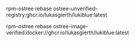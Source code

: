 rpm-ostree rebase ostree-unverified-registry:ghcr.io/lukasgierth/lukiblue:latest

rpm-ostree rebase ostree-image-verified:docker://ghcr.io/lukasgierth/lukiblue:latest
